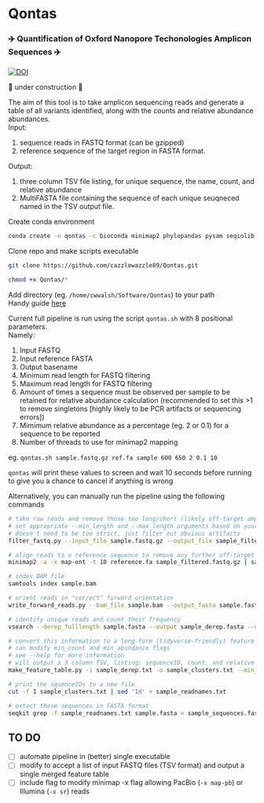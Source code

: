# Qontas  
### :airplane: Quantification of Oxford Nanopore Techonologies Amplicon Sequences :airplane:   

[![DOI](https://zenodo.org/badge/652407080.svg)](https://zenodo.org/badge/latestdoi/652407080)  

:construction: under construction :construction:  

The aim of this tool is to take amplicon sequencing reads and generate a table of all variants identified, along with the counts and relative abundance abundances.  
Input:
1. sequence reads in FASTQ format (can be gzipped)
2. reference sequence of the target region in FASTA format.  

Output:   
1. three column TSV file listing, for unique sequence, the name, count, and relative abundance
2. MultiFASTA file containing the sequence of each unique seuqneced named in the TSV output file.

 
Create conda environment
```bash
conda create -n qontas -c bioconda minimap2 phylopandas pysam seqiolib seqkit vsearch -y
```

Clone repo and make scripts executable
 ```bash
git clone https://github.com/cazzlewazzle89/Qontas.git

chmod +x Qontas/*
```

Add directory (eg. `/home/cwwalsh/Software/Qontas`) to your path  
Handy guide [here](https://linuxize.com/post/how-to-add-directory-to-path-in-linux/) 

Current full pipeline is run using the script `qontas.sh` with 8 positional parameters.  
Namely:  
1. Input FASTQ
2. Input reference FASTA
3. Output basename
4. Minimum read length for FASTQ filtering
5. Maximum read length for FASTQ filtering
6. Amount of times a sequence must be observed per sample to be retained for relative abundance calculation (recommended to set this >1 to remove singletons [highly likely to be PCR artifacts or sequencing errors])
7. Mimimum relative abundance as a percentage (eg. 2 or 0.1) for a sequence to be reported 
8. Number of threads to use for minimap2 mapping  

eg. `qontas.sh sample.fastq.gz ref.fa sample 600 650 2 0.1 10`  

`qontas` will print these values to screen and wait 10 seconds before running to give you a chance to cancel if anything is wrong  

Alternatively, you can manually run the pipeline using the following commands
```bash
# take raw reads and remove those too long/short (likely off-target amplicons)
# set appropriate --min_length and --max_length arguments based on your expected amplicon size
# doesn't need to be too strict, just filter out obvious artifacts
filter_fastq.py --input_file sample.fastq.gz --output_file sample_filtered.fastq.gz --min_length 600 --max_length 650

# align reads to a reference sequence to remove any further off-target amplicons
minimap2 -a -x map-ont -t 10 reference.fa sample_filtered.fastq.gz | samtools sort | samtools view -b -F 4 > sample.bam

# index BAM file
samtools index sample.bam

# orient reads in "correct" forward orientation
write_forward_reads.py --bam_file sample.bam --output_fasta sample.fasta

# identify unique reads and count their frequency
vsearch --derep_fulllength sample.fasta --output sample_derep.fasta --uc sample_derep.txt

# convert this information to a long-form (tidyverse-friendly) feature table
# can modify min_count and min_abundance flags
# see --help for more information 
# will output a 3 column TSV, listing: sequenceID, count, and relative abundance for each unique seqeunce
make_feature_table.py -i sample_derep.txt -o sample_clusters.txt --min_count 2 --min_abundance 0.1

# print the squenceIDs to a new file
cut -f 1 sample_clusters.txt | sed '1d' > sample_readnames.txt

# extact these sequences in FASTA format
seqkit grep -f sample_readnames.txt sample.fasta > sample_sequences.fasta
```

## TO DO
- [ ] automate pipeline in (better) single executable
- [ ] modify to accept a list of input FASTQ files (TSV format) and output a single merged feature table
- [ ] include flag to modify minimap -x flag allowing PacBio (`-x map-pb`) or Illumina (`-x sr`) reads